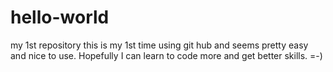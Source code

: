 # hello-world
my 1st repository
this is my 1st time using git hub and seems pretty easy and nice to use. Hopefully I can learn to code more and get better skills. =-)
